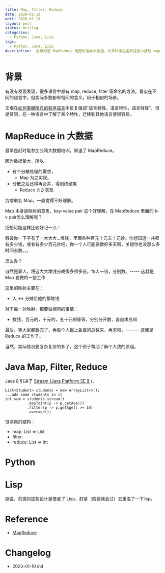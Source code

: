 ```yaml
---
title: Map, Filter, Reduce
date: 2020-01-10
edit: 2020-01-10
layout: post
status: Writing
categories:
  - Python, Java, Lisp
tags:
  - Python, Java, Lisp
description:  最早知道 MapReduce 是赶时髦学大数据，后来陆续在各种语言中接触 map, reduce, filter， 一直没有什么感觉， 直到最近才联系起来，原来都一样~
---
```


# 背景

有没有发现发现，很多语言中都有 map, reduce, filter 等命名的方法，看似在不同的语言中，但实际多数都有相同的含义，用于相似的场景。

王垠在[如何掌握所有的程序语言](http://www.yinwang.org/blog-cn/2017/07/06/master-pl)中反复强调“语言特性，语言特性，语言特性”，很是赞同，在一种语言中了解了某个特性，迁移到其他语言便很容易。

# MapReduce in 大数据

最早是赶时髦参加公司大数据培训，知道了 MapReduce。

因为数据量大，所以：

- 有个分散处理的需求，
  -  Map 为之实现。
- 分散之后还得再合并，得到终结果
  - Reduce 为之实现

为啥取名 Map，一直觉得不好理解。

Map 本身是映射的意思，key-value pair 这个好理解，在 MapReduce 里面的 k-v pair怎么理解呢？

细想可能这样比较好记一点：

假设你一下子有了一大大大...堆钱，里面各种百元十元五十元钞。你想知道一共都有多少钱，或者有多少百元钞吧，你一个人可能要数好多天啊，关键你也没那么多时间去数。。。

怎么办？

自然是雇人，将这大大堆钱分成很多很多份，每人一份，分别数。----- 这就是 Map 要做的一些工作

这里的映射主要在：

- 人 <-> 分摊给他的那堆钱

对于每一对映射，都要做相同的事情：

- 数钱，百元的，十元的，五十元的等等，分别分开数，各自求总和

最后，等大家都数完了，再每个人报上各自的总数来，再求和，------- 这便是 Reduce 的工作了。

当然，实际情况要复杂复杂的多了。这个例子帮助了解个大致的原理。

# Java Map, Filter, Reduce

Java 8 引进了 [Stream (Java Platform SE 8 )](https://docs.oracle.com/javase/8/docs/api/java/util/stream/Stream.html)， 

```
List<Student> students = new ArrayList<>();
...add some students in it
int sum = students.stream()
          .mapToInt(p -> p.getAge())
          .filter(p -> p.getAge() >= 10)
          .average();
  ```

很清爽的结构：

- map:  List<Person> => List<Integer>
- filter: 
- reduce: List<Integer> => int

# Python

# Lisp

据说，前面的这些设计是借鉴了 Lisp，赶紧（假装我会过）去重温了一下lisp，

# Reference

- [MapReduce](https://en.wikipedia.org/wiki/MapReduce)
 
# Changelog
- 2020-01-10 init